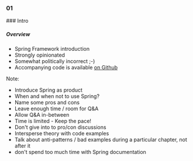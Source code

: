 
<h3 class="chapter-number">01</h3>
### Intro 

##### Overview

* Spring Framework introduction
* Strongly opinionated
* Somewhat politically incorrect ;-)
* Accompanying code is available [on Github](https://github.com/abe-frickelbude/tarent-spring-workshop)

<!-- Speaker notes -->
Note:

- Introduce Spring as product
- When and when not to use Spring?
- Name some pros and cons
- Leave enough time / room for Q&A 
- Allow Q&A in-between
- Time is limited - Keep the pace!
- Don't give into to pro/con discussions
- Intersperse theory with code examples
- Talk about anti-patterns / bad examples during a particular chapter, not after it
- don't spend too much time with Spring documentation


